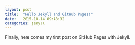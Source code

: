 ```yaml
---
layout: post
title:  "Hello Jekyll and GitHub Pages!"
date:   2015-10-14 09:48:32
categories: jekyll
---
```

Finally, here comes my first post on GitHub Pages with Jekyll.
